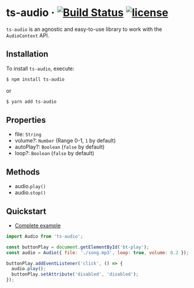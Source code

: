# ts-audio &middot; [![Build Status](https://travis-ci.org/EvandroLG/ts-audio.svg?branch=master)](https://travis-ci.org/ts-audio) [![license](https://badgen.now.sh/badge/license/MIT)](./LICENSE)
`ts-audio` is an agnostic and easy-to-use library to work with the `AudioContext` API.


## Installation
To install `ts-audio`, execute:

```sh
$ npm install ts-audio
```

or

```sh
$ yarn add ts-audio
```

## Properties
* file: <code>String</code>
* volume?: <code>Number</code> (Range 0-1, <code>1</code> by default)
* autoPlay?: <code>Boolean</code> (<code>false</code> by default)
* loop?: <code>Boolean</code> (<code>false</code> by default)

## Methods
* audio.<code>play()</code>
* audio.<code>stop()</code>

## Quickstart
- [Complete example](https://github.com/EvandroLG/ts-audio/tree/master/example)

```js
import Audio from 'ts-audio';

const buttonPlay = document.getElementById('bt-play');
const audio = Audio({ file: './song.mp3', loop: true, volume: 0.2 });

buttonPlay.addEventListener('click', () => {
  audio.play();
  buttonPlay.setAttribute('disabled', 'disabled');
});
```

